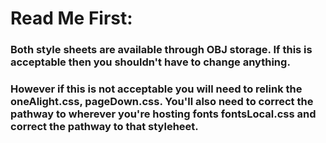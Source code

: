 # Read Me First:

### Both style sheets are available through OBJ storage. If this is acceptable then you shouldn't have to change anything. 
### However if this is not acceptable you will need to relink the oneAlight.css, pageDown.css. You'll also need to correct the pathway to wherever you're hosting fonts fontsLocal.css and correct the pathway to that styleheet. 
